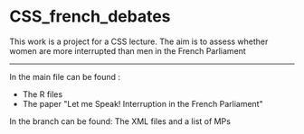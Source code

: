 # CSS_french_debates
This work is a project for a CSS lecture. The aim is to assess whether women are more interrupted than men in the French Parliament

-----

In the main file can be found : 
- The R files 
- The paper "Let me Speak! Interruption in the French Parliament"

In the branch can be found: 
The XML files and a list of MPs

